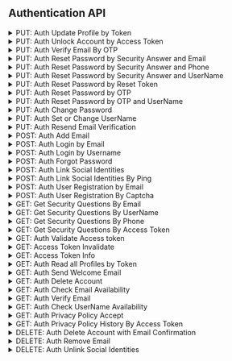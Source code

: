 ## Authentication API

<details>
    <summary>PUT: Auth Update Profile by Token</summary>
    
#### This API is used to update the user's profile by passing the access token. [More Info](https://www.loginradius.com/docs/api/v2/customer-identity-api/authentication/auth-update-profile-by-token/)

```js
const accessToken = '<accessToken>'; //Required

let userProfileUpdateModel = {
  firstName: '<firstName>',
  lastName: '<lastName>',
}; //Required
let emailTemplate = '<emailTemplate>'; //Optional
let fields = null; //Optional
let nullSupport = true; //Optional
let smsTemplate = '<smsTemplate>'; //Optional
let verificationUrl = '<verificationUrl>'; //Optional

lrv2.authenticationApi
  .updateProfileByAccessToken(
    accessToken,
    userProfileUpdateModel,
    emailTemplate,
    fields,
    nullSupport,
    smsTemplate,
    verificationUrl
  )
  .then((response) => {
    console.log(response);
  })
  .catch((error) => {
    console.log(error);
  });
```
</details>

<details>
    <summary>PUT: Auth Unlock Account by Access Token</summary>
    
#### This API is used to allow a customer with a valid access token to unlock their account provided that they successfully pass the prompted Bot Protection challenges. The Block or Suspend block types are not applicable for this API. For additional details see our Auth Security Configuration documentation.You are only required to pass the Post Parameters that correspond to the prompted challenges. [More Info](https://www.loginradius.com/docs/api/v2/customer-identity-api/authentication/auth-unlock-account-by-access-token/)

```js
let accessToken = '<accessToken>'; //Required

let unlockProfileModel = {
  'g-recaptcha-response': '<g-recaptcha-response>',
}; //Required

lrv2.authenticationApi
  .unlockAccountByToken(accessToken, unlockProfileModel)
  .then((response) => {
    console.log(response);
  })
  .catch((error) => {
    console.log(error);
  });
```
</details>

<details>
    <summary>PUT: Auth Verify Email By OTP</summary>
    
#### This API is used to verify the email of user when the OTP Email verification flow is enabled, please note that you must contact LoginRadius to have this feature enabled. [More Info](https://www.loginradius.com/docs/api/v2/customer-identity-api/authentication/auth-verify-email-by-otp/)

```js
let emailVerificationByOtpModel = {
  email: '<email>',
  otp: '<otp>',
}; //Required
let fields = null; //Optional
let url = '<url>'; //Optional
let welcomeEmailTemplate = '<welcomeEmailTemplate>'; //Optional

lrv2.authenticationApi
  .verifyEmailByOTP(
    emailVerificationByOtpModel,
    fields,
    url,
    welcomeEmailTemplate
  )
  .then((response) => {
    console.log(response);
  })
  .catch((error) => {
    console.log(error);
  });
```
</details>

<details>
    <summary>PUT: Auth Reset Password by Security Answer and Email</summary>
    
#### This API is used to reset password for the specified account by security question. [More Info](https://www.loginradius.com/docs/api/v2/customer-identity-api/authentication/auth-reset-password-by-email)

```js
let resetPasswordBySecurityAnswerAndEmailModel = {
  email: '<email>',
  password: '<password>',
  securityAnswer: { QuestionID: 'Answer' },
}; //Required

lrv2.authenticationApi
  .resetPasswordBySecurityAnswerAndEmail(
    resetPasswordBySecurityAnswerAndEmailModel
  )
  .then((response) => {
    console.log(response);
  })
  .catch((error) => {
    console.log(error);
  });
```
</details>

<details>
    <summary>PUT: Auth Reset Password by Security Answer and Phone</summary>
    
#### This API is used to reset password for the specified account by security question. [More Info](https://www.loginradius.com/docs/api/v2/customer-identity-api/authentication/auth-reset-password-by-phone)

```js
let resetPasswordBySecurityAnswerAndPhoneModel = {
  password: '<password>',
  phone: '<phone>',
  securityAnswer: { QuestionID: 'Answer' },
}; //Required

lrv2.authenticationApi
  .resetPasswordBySecurityAnswerAndPhone(
    resetPasswordBySecurityAnswerAndPhoneModel
  )
  .then((response) => {
    console.log(response);
  })
  .catch((error) => {
    console.log(error);
  });
```
</details>

<details>
    <summary>PUT: Auth Reset Password by Security Answer and UserName</summary>
    
#### This API is used to reset password for the specified account by security question. [More Info](https://www.loginradius.com/docs/api/v2/customer-identity-api/authentication/auth-reset-password-by-username)

```js
let resetPasswordBySecurityAnswerAndUserNameModel = {
  password: '<password>',
  securityAnswer: { QuestionID: 'Answer' },
  userName: '<userName>',
}; //Required

lrv2.authenticationApi
  .resetPasswordBySecurityAnswerAndUserName(
    resetPasswordBySecurityAnswerAndUserNameModel
  )
  .then((response) => {
    console.log(response);
  })
  .catch((error) => {
    console.log(error);
  });
```
</details>

<details>
    <summary>PUT: Auth Reset Password by Reset Token</summary>

#### This API is used to set a new password for the specified account. [More Info](https://www.loginradius.com/docs/api/v2/customer-identity-api/authentication/auth-reset-password-by-reset-token)

```js
let resetPasswordByResetTokenModel = {
  password: '<password>',
  resetToken: '<resetToken>',
}; //Required

lrv2.authenticationApi
  .resetPasswordByResetToken(resetPasswordByResetTokenModel)
  .then((response) => {
    console.log(response);
  })
  .catch((error) => {
    console.log(error);
  });
```
</details>

<details>
    <summary>PUT: Auth Reset Password by OTP</summary>

#### This API is used to set a new password for the specified account. [More Info](https://www.loginradius.com/docs/api/v2/customer-identity-api/authentication/auth-reset-password-by-otp)

```js
let resetPasswordByEmailAndOtpModel = {
  email: '<email>',
  otp: '<otp>',
  password: '<password>',
}; //Required

lrv2.authenticationApi
  .resetPasswordByEmailOTP(resetPasswordByEmailAndOtpModel)
  .then((response) => {
    console.log(response);
  })
  .catch((error) => {
    console.log(error);
  });
```
</details>

<details>
    <summary>PUT: Auth Reset Password by OTP and UserName</summary>

#### This API is used to set a new password for the specified account if you are using the username as the unique identifier in your workflow. [More Info](https://www.loginradius.com/docs/api/v2/customer-identity-api/authentication/auth-reset-password-by-otp-and-username/)

```js
let resetPasswordByUserNameModel = {
  otp: '<otp>',
  password: '<password>',
  userName: '<userName>',
}; //Required

lrv2.authenticationApi
  .resetPasswordByOTPAndUserName(resetPasswordByUserNameModel)
  .then((response) => {
    console.log(response);
  })
  .catch((error) => {
    console.log(error);
  });
```
</details>

<details>
    <summary>PUT: Auth Change Password</summary>

#### This API is used to change the accounts password based on the previous password. [More Info](https://www.loginradius.com/docs/api/v2/customer-identity-api/authentication/auth-change-password)

```js
let accessToken = '<accessToken>'; //Required
let newPassword = '<newPassword>'; //Required
let oldPassword = '<oldPassword>'; //Required

lrv2.authenticationApi
  .changePassword(accessToken, newPassword, oldPassword)
  .then((response) => {
    console.log(response);
  })
  .catch((error) => {
    console.log(error);
  });
```
</details>

<details>
    <summary>PUT: Auth Set or Change UserName</summary>

#### This API is used to set or change UserName by access token. [More Info](https://www.loginradius.com/docs/api/v2/customer-identity-api/authentication/auth-set-or-change-user-name/)

```js
let accessToken = '<accessToken>'; //Required
let username = '<username>'; //Required

lrv2.authenticationApi
  .setOrChangeUserName(accessToken, username)
  .then((response) => {
    console.log(response);
  })
  .catch((error) => {
    console.log(error);
  });
```
</details>

<details>
    <summary>PUT: Auth Resend Email Verification</summary>

#### This API resends the verification email to the user. [More Info](https://www.loginradius.com/docs/api/v2/customer-identity-api/authentication/auth-resend-email-verification/)

```js
let email = '<email>'; //Required
let emailTemplate = '<emailTemplate>'; //Optional
let verificationUrl = '<verificationUrl>'; //Optional

lrv2.authenticationApi
  .authResendEmailVerification(email, emailTemplate, verificationUrl)
  .then((response) => {
    console.log(response);
  })
  .catch((error) => {
    console.log(error);
  });
```
</details>

<details>
    <summary>POST: Auth Add Email</summary>

#### This API is used to add additional emails to a user's account. [More Info](https://www.loginradius.com/docs/api/v2/customer-identity-api/authentication/auth-add-email)

```js
let accessToken = '<accessToken>'; //Required
let email = '<email>'; //Required
let type = '<type>'; //Required
let emailTemplate = '<emailTemplate>'; //Optional
let verificationUrl = '<verificationUrl>'; //Optional

lrv2.authenticationApi
  .addEmail(accessToken, email, type, emailTemplate, verificationUrl)
  .then((response) => {
    console.log(response);
  })
  .catch((error) => {
    console.log(error);
  });
```
</details>

<details>
    <summary>POST: Auth Login by Email</summary>

#### This API retrieves a copy of the user data based on the Email. [More Info](https://www.loginradius.com/docs/api/v2/customer-identity-api/authentication/auth-login-by-email)

```js
let emailAuthenticationModel = {
  email: '<email>',
  password: '<password>',
}; //Required
let emailTemplate = '<emailTemplate>'; //Optional
let fields = null; //Optional
let loginUrl = '<loginUrl>'; //Optional
let verificationUrl = '<verificationUrl>'; //Optional

lrv2.authenticationApi
  .loginByEmail(
    emailAuthenticationModel,
    emailTemplate,
    fields,
    loginUrl,
    verificationUrl
  )
  .then((response) => {
    console.log(response);
  })
  .catch((error) => {
    console.log(error);
  });
```
</details>

<details>
    <summary>POST: Auth Login by Username</summary>

#### This API retrieves a copy of the user data based on the Username. [More Info](https://www.loginradius.com/docs/api/v2/customer-identity-api/authentication/auth-login-by-username)

```js
let userNameAuthenticationModel = {
  password: '<password>',
  username: '<username>',
}; //Required
let emailTemplate = '<emailTemplate>'; //Optional
let fields = null; //Optional
let loginUrl = '<loginUrl>'; //Optional
let verificationUrl = '<verificationUrl>'; //Optional

lrv2.authenticationApi
  .loginByUserName(
    userNameAuthenticationModel,
    emailTemplate,
    fields,
    loginUrl,
    verificationUrl
  )
  .then((response) => {
    console.log(response);
  })
  .catch((error) => {
    console.log(error);
  });
```
</details>

<details>
    <summary>POST: Auth Forgot Password</summary>

#### This API is used to send the reset password url to a specified account. Note: If you have the UserName workflow enabled, you may replace the `email` parameter with `username`. [More Info](https://www.loginradius.com/docs/api/v2/customer-identity-api/authentication/auth-forgot-password)

```js
let email = '<email>'; //Required
let resetPasswordUrl = '<resetPasswordUrl>'; //Required
let emailTemplate = '<emailTemplate>'; //Optional

lrv2.authenticationApi
  .forgotPassword(email, resetPasswordUrl, emailTemplate)
  .then((response) => {
    console.log(response);
  })
  .catch((error) => {
    console.log(error);
  });
```
</details>

<details>
    <summary>POST: Auth Link Social Identities</summary>

#### This API is used to link up a social provider account with an existing LoginRadius account on the basis of access token and the social providers user access token. [More Info](https://www.loginradius.com/docs/api/v2/customer-identity-api/authentication/auth-link-social-identities)

```js
let accessToken = '<accessToken>'; //Required
let candidateToken = '<candidateToken>'; //Required

lrv2.authenticationApi
  .linkSocialIdentities(accessToken, candidateToken)
  .then((response) => {
    console.log(response);
  })
  .catch((error) => {
    console.log(error);
  });
```
</details>

<details>
    <summary>POST: Auth Link Social Identities By Ping</summary>

#### This API is used to link up a social provider account with an existing LoginRadius account on the basis of ping and the social providers user access token. [More Info](https://www.loginradius.com/docs/api/v2/customer-identity-api/authentication/auth-link-social-identities-by-ping)

```js
let accessToken = '<accessToken>'; //Required
let clientGuid = '<clientGuid>'; //Required

lrv2.authenticationApi
  .linkSocialIdentitiesByPing(accessToken, clientGuid)
  .then((response) => {
    console.log(response);
  })
  .catch((error) => {
    console.log(error);
  });
```
</details>

<details>
    <summary>POST: Auth User Registration by Email</summary>

#### This API creates a user in the database as well as sends a verification email to the user. [More Info](https://www.loginradius.com/docs/api/v2/customer-identity-api/authentication/auth-user-registration-by-email)

```js
let authUserRegistrationModel = {
  email: [
    {
      type: '<type>',
      value: '<value>',
    },
  ],
  firstName: '<firstName>',
  lastName: '<lastName>',
  password: '<password>',
}; //Required
let sott = '<sott>'; //Required
let emailTemplate = '<emailTemplate>'; //Optional
let fields = null; //Optional
let options = '<options>'; //Optional
let verificationUrl = '<verificationUrl>'; //Optional
let welcomeEmailTemplate = '<welcomeEmailTemplate>'; //Optional

lrv2.authenticationApi
  .userRegistrationByEmail(
    authUserRegistrationModel,
    sott,
    emailTemplate,
    fields,
    options,
    verificationUrl,
    welcomeEmailTemplate
  )
  .then((response) => {
    console.log(response);
  })
  .catch((error) => {
    console.log(error);
  });
```
</details>

<details>
    <summary>POST: Auth User Registration By Captcha</summary>

#### This API creates a user in the database as well as sends a verification email to the user. [More Info](https://www.loginradius.com/docs/api/v2/customer-identity-api/authentication/auth-user-registration-by-recaptcha)

```js
let authUserRegistrationModelWithCaptcha = {
  email: [
    {
      type: '<type>',
      value: '<value>',
    },
  ],
  firstName: '<firstName>',
  'g-recaptcha-response': '<g-recaptcha-response>',
  lastName: '<lastName>',
  password: '<password>',
}; //Required
let emailTemplate = '<emailTemplate>'; //Optional
let fields = null; //Optional
let options = '<options>'; //Optional
let smsTemplate = '<smsTemplate>'; //Optional
let verificationUrl = '<verificationUrl>'; //Optional
let welcomeEmailTemplate = '<welcomeEmailTemplate>'; //Optional

lrv2.authenticationApi
  .userRegistrationByCaptcha(
    authUserRegistrationModelWithCaptcha,
    emailTemplate,
    fields,
    options,
    smsTemplate,
    verificationUrl,
    welcomeEmailTemplate
  )
  .then((response) => {
    console.log(response);
  })
  .catch((error) => {
    console.log(error);
  });
```
</details>

<details>
    <summary>GET: Get Security Questions By Email</summary>

#### This API is used to retrieve the list of questions that are configured on the respective LoginRadius site. [More Info](https://www.loginradius.com/docs/api/v2/customer-identity-api/authentication/security-questions-by-email/)

```js
let email = '<email>'; //Required

lrv2.authenticationApi
  .getSecurityQuestionsByEmail(email)
  .then((response) => {
    console.log(response);
  })
  .catch((error) => {
    console.log(error);
  });
```
</details>

<details>
    <summary>GET: Get Security Questions By UserName</summary>

#### This API is used to retrieve the list of questions that are configured on the respective LoginRadius site. [More Info](https://www.loginradius.com/docs/api/v2/customer-identity-api/authentication/security-questions-by-user-name/)

```js
let userName = '<userName>'; //Required

lrv2.authenticationApi
  .getSecurityQuestionsByUserName(userName)
  .then((response) => {
    console.log(response);
  })
  .catch((error) => {
    console.log(error);
  });
```
</details>

<details>
    <summary>GET: Get Security Questions By Phone</summary>

#### This API is used to retrieve the list of questions that are configured on the respective LoginRadius site. [More Info](https://www.loginradius.com/docs/api/v2/customer-identity-api/authentication/security-questions-by-phone/)

```js
let phone = '<phone>'; //Required

lrv2.authenticationApi
  .getSecurityQuestionsByPhone(phone)
  .then((response) => {
    console.log(response);
  })
  .catch((error) => {
    console.log(error);
  });
```
</details>

<details>
    <summary>GET: Get Security Questions By Access Token</summary>

#### This API is used to retrieve the list of questions that are configured on the respective LoginRadius site. [More Info](https://www.loginradius.com/docs/api/v2/customer-identity-api/authentication/security-questions-by-access-token/)

```js
let accessToken = '<accessToken>'; //Required

lrv2.authenticationApi
  .getSecurityQuestionsByAccessToken(accessToken)
  .then((response) => {
    console.log(response);
  })
  .catch((error) => {
    console.log(error);
  });
```
</details>

<details>
    <summary>GET: Auth Validate Access token</summary>

#### This api validates access token, if valid then returns a response with its expiry otherwise error. [More Info](https://www.loginradius.com/docs/api/v2/customer-identity-api/authentication/auth-validate-access-token/)

```js
let accessToken = '<accessToken>'; //Required

lrv2.authenticationApi
  .authValidateAccessToken(accessToken)
  .then((response) => {
    console.log(response);
  })
  .catch((error) => {
    console.log(error);
  });
```
</details>

<details>
    <summary>GET: Access Token Invalidate</summary>

#### This api call invalidates the active access token or expires an access token's validity. [More Info](https://www.loginradius.com/docs/api/v2/customer-identity-api/authentication/auth-invalidate-access-token/)

```js
let accessToken = '<accessToken>'; //Required
let preventRefresh = true; //Optional

lrv2.authenticationApi
  .authInValidateAccessToken(accessToken, preventRefresh)
  .then((response) => {
    console.log(response);
  })
  .catch((error) => {
    console.log(error);
  });
```
</details>

<details>
    <summary>GET: Access Token Info</summary>

#### This api call provide the active access token Information [More Info](https://www.loginradius.com/docs/api/v2/customer-identity-api/authentication/auth-access-token-info/)

```js
let accessToken = '<accessToken>'; //Required

lrv2.authenticationApi
  .getAccessTokenInfo(accessToken)
  .then((response) => {
    console.log(response);
  })
  .catch((error) => {
    console.log(error);
  });
```
</details>

<details>
    <summary>GET: Auth Read all Profiles by Token</summary>

#### This API retrieves a copy of the user data based on the access token. [More Info](https://www.loginradius.com/docs/api/v2/customer-identity-api/authentication/auth-read-profiles-by-token/)

```js
let accessToken = '<accessToken>'; //Required
let fields = null; //Optional

lrv2.authenticationApi
  .getProfileByAccessToken(accessToken, fields)
  .then((response) => {
    console.log(response);
  })
  .catch((error) => {
    console.log(error);
  });
```
</details>

<details>
    <summary>GET: Auth Send Welcome Email</summary>

#### This API sends a welcome email. [More Info](https://www.loginradius.com/docs/api/v2/customer-identity-api/authentication/auth-send-welcome-email/)

```js
let accessToken = '<accessToken>'; //Required
let welcomeEmailTemplate = '<welcomeEmailTemplate>'; //Optional

lrv2.authenticationApi
  .sendWelcomeEmail(accessToken, welcomeEmailTemplate)
  .then((response) => {
    console.log(response);
  })
  .catch((error) => {
    console.log(error);
  });
```
</details>

<details>
    <summary>GET: Auth Delete Account</summary>

#### This API is used to delete an account by passing it a delete token. [More Info](https://www.loginradius.com/docs/api/v2/customer-identity-api/authentication/auth-delete-account/)

```js
let deletetoken = '<deletetoken>'; //Required

lrv2.authenticationApi
  .deleteAccountByDeleteToken(deletetoken)
  .then((response) => {
    console.log(response);
  })
  .catch((error) => {
    console.log(error);
  });
```
</details>

<details>
    <summary>GET: Auth Check Email Availability</summary>

#### This API is used to check the email exists or not on your site. [More Info](https://www.loginradius.com/docs/api/v2/customer-identity-api/authentication/auth-email-availability/)

```js
let email = '<email>'; //Required

lrv2.authenticationApi
  .checkEmailAvailability(email)
  .then((response) => {
    console.log(response);
  })
  .catch((error) => {
    console.log(error);
  });
```
</details>

<details>
    <summary>GET: Auth Verify Email</summary>

#### This API is used to verify the email of user. Note: This API will only return the full profile if you have 'Enable auto login after email verification' set in your LoginRadius Admin Console's Email Workflow settings under 'Verification Email'. [More Info](https://www.loginradius.com/docs/api/v2/customer-identity-api/authentication/auth-verify-email/)

```js
let verificationToken = '<verificationToken>'; //Required
let fields = null; //Optional
let url = '<url>'; //Optional
let welcomeEmailTemplate = '<welcomeEmailTemplate>'; //Optional

lrv2.authenticationApi
  .verifyEmail(verificationToken, fields, url, welcomeEmailTemplate)
  .then((response) => {
    console.log(response);
  })
  .catch((error) => {
    console.log(error);
  });
```
</details>

<details>
    <summary>GET: Auth Check UserName Availability</summary>

#### This API is used to check the UserName exists or not on your site. [More Info](https://www.loginradius.com/docs/api/v2/customer-identity-api/authentication/auth-username-availability/)

```js
let username = '<username>'; //Required

lrv2.authenticationApi
  .checkUserNameAvailability(username)
  .then((response) => {
    console.log(response);
  })
  .catch((error) => {
    console.log(error);
  });
```
</details>

<details>
    <summary>GET: Auth Privacy Policy Accept</summary>

#### This API is used to update the privacy policy stored in the user's profile by providing the access token of the user accepting the privacy policy. [More Info](https://www.loginradius.com/docs/api/v2/customer-identity-api/authentication/auth-privacy-policy-accept)

```js
let accessToken = '<accessToken>'; //Required
let fields = null; //Optional

lrv2.authenticationApi
  .acceptPrivacyPolicy(accessToken, fields)
  .then((response) => {
    console.log(response);
  })
  .catch((error) => {
    console.log(error);
  });
```
</details>

<details>
    <summary>GET: Auth Privacy Policy History By Access Token</summary>

#### This API will return all the accepted privacy policies for the user by providing the access token of that user. [More Info](https://www.loginradius.com/docs/api/v2/customer-identity-api/authentication/privacy-policy-history-by-access-token/)

```js
let accessToken = '<accessToken>'; //Required

lrv2.authenticationApi
  .getPrivacyPolicyHistoryByAccessToken(accessToken)
  .then((response) => {
    console.log(response);
  })
  .catch((error) => {
    console.log(error);
  });
```
</details>

<details>
    <summary>DELETE: Auth Delete Account with Email Confirmation</summary>

#### This API will send a confirmation email for account deletion to the customer's email when passed the customer's access token. [More Info](https://www.loginradius.com/docs/api/v2/customer-identity-api/authentication/auth-delete-account-with-email-confirmation/)

```js
let accessToken = '<accessToken>'; //Required
let deleteUrl = '<deleteUrl>'; //Optional
let emailTemplate = '<emailTemplate>'; //Optional

lrv2.authenticationApi
  .deleteAccountWithEmailConfirmation(accessToken, deleteUrl, emailTemplate)
  .then((response) => {
    console.log(response);
  })
  .catch((error) => {
    console.log(error);
  });
```
</details>

<details>
    <summary>DELETE: Auth Remove Email</summary>

#### This API is used to remove additional emails from a user's account. [More Info](https://www.loginradius.com/docs/api/v2/customer-identity-api/authentication/auth-remove-email)

```js
let accessToken = '<accessToken>'; //Required
let email = '<email>'; //Required

lrv2.authenticationApi
  .removeEmail(accessToken, email)
  .then((response) => {
    console.log(response);
  })
  .catch((error) => {
    console.log(error);
  });
```
</details>

<details>
    <summary>DELETE: Auth Unlink Social Identities</summary>

#### This API is used to unlink up a social provider account with the specified account based on the access token and the social providers user access token. The unlinked account will automatically get removed from your database. [More Info](https://www.loginradius.com/docs/api/v2/customer-identity-api/authentication/auth-unlink-social-identities)

```js
let accessToken = '<accessToken>'; //Required
let provider = '<provider>'; //Required
let providerId = '<providerId>'; //Required

lrv2.authenticationApi
  .unlinkSocialIdentities(accessToken, provider, providerId)
  .then((response) => {
    console.log(response);
  })
  .catch((error) => {
    console.log(error);
  });
```
</details>

